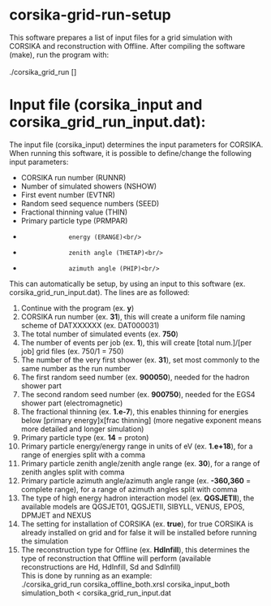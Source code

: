 # corsika-grid-run-setup
This software prepares a list of input files for a grid simulation with CORSIKA and reconstruction with Offline. After compiling the software (make), run the program with:<br/><br/>
   ./corsika_grid_run <GRID XRSL script> <CORSIKA-input> <GRID shell script> [<CORSIKA-stackin>]

# Input file (corsika_input and corsika_grid_run_input.dat):
The input file (corsika_input) determines the input parameters for CORSIKA. When running this software, it is possible to define/change the following input parameters:<br/>
- CORSIKA run number (RUNNR)<br/>
- Number of simulated showers (NSHOW)<br/>
- First event number (EVTNR)<br/>
- Random seed sequence numbers (SEED)<br/>
- Fractional thinning value (THIN)<br/>
- Primary particle type (PRMPAR)<br/>
-                  energy (ERANGE)<br/>
-                  zenith angle (THETAP)<br/>
-                  azimuth angle (PHIP)<br/>
This can automatically be setup, by using an input to this software (ex. corsika_grid_run_input.dat). The lines are as followed:<br/>
1.  Continue with the program (ex. <b>y</b>)<br/>
2.  CORSIKA run number (ex. <b>31</b>), this will create a uniform file naming scheme of DATXXXXXX (ex. DAT000031)<br/>
3.  The total number of simulated events (ex. <b>750</b>)<br/>
4.  The number of events per job (ex. <b>1</b>), this will create [total num.]/[per job] grid files (ex. 750/1 = 750)<br/>
5.  The number of the very first shower (ex. <b>31</b>), set most commonly to the same number as the run number<br/>
6.  The first random seed number (ex. <b>900050</b>), needed for the hadron shower part<br/>
7.  The second random seed number (ex. <b>900750</b>), needed for the EGS4 shower part (electromagnetic)<br/>
8.  The fractional thinning (ex. <b>1.e-7</b>), this enables thinning for energies below [primary energy]x[frac thinning] (more negative exponent means more detailed and longer simulation)<br/>
9.  Primary particle type (ex. <b>14</b> = proton)<br/>
10. Primary particle energy/energy range in units of eV (ex. <b>1.e+18</b>), for a range of energies split with a comma
11. Primary particle zenith angle/zenith angle range (ex. <b>30</b>), for a range of zenith angles split with comma
12. Primary particle azimuth angle/azimuth angle range (ex. <b>-360,360</b> = complete range), for a range of azimuth angles split with comma<br/>
13. The type of high energy hadron interaction model (ex. <b>QGSJETII</b>), the available models are QGSJET01, QGSJETII, SIBYLL, VENUS, EPOS, DPMJET and NEXUS<br/>
14. The setting for installation of CORSIKA (ex. <b>true</b>), for true CORSIKA is already installed on grid and for false it will be installed before running the simulation
15. The reconstruction type for Offline (ex. <b>HdInfill</b>), this determines the type of reconstruction that Offline will perform (available reconstructions are Hd, HdInfill, Sd and SdInfill)<br/>
This is done by running as an example:<br/>
   ./corsika_grid_run corsika_offline_both.xrsl corsika_input_both simulation_both < corsika_grid_run_input.dat
